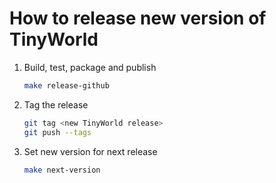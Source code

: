 # How to release new version of TinyWorld

1) Build, test, package and publish

    ```sh
    make release-github
    ```

2) Tag the release

    ```sh
    git tag <new TinyWorld release>
    git push --tags
    ```

3) Set new version for next release

    ```sh
    make next-version
    ```
